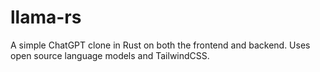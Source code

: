 # llama-rs
A simple ChatGPT clone in Rust on both the frontend and backend. Uses open source language models and TailwindCSS.
